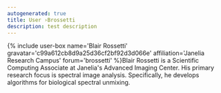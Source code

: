 ```yaml
---
autogenerated: true
title: User ›Brossetti
description: test description
---
```


{% include user-box name='Blair Rossetti' gravatar='c99a612cb8d9a25d36cf2bf92d3d066e' affiliation='Janelia Research Campus' forum='brossetti' %}Blair Rossetti is a Scientific Computing Associate at Janelia's Advanced Imaging Center. His primary research focus is spectral image analysis. Specifically, he develops algorithms for biological spectral unmixing.
